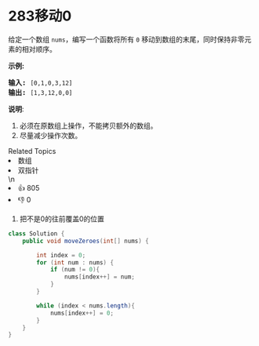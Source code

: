 # 283移动0

<p>给定一个数组 <code>nums</code>，编写一个函数将所有 <code>0</code> 移动到数组的末尾，同时保持非零元素的相对顺序。</p>

<p><strong>示例:</strong></p>

<pre><strong>输入:</strong> <code>[0,1,0,3,12]</code>
<strong>输出:</strong> <code>[1,3,12,0,0]</code></pre>

<p><strong>说明</strong>:</p>

<ol>
	<li>必须在原数组上操作，不能拷贝额外的数组。</li>
	<li>尽量减少操作次数。</li>
</ol>
<div><div>Related Topics</div><div><li>数组</li><li>双指针</li></div></div>\n<div><li>👍 805</li><li>👎 0</li></div>

1. 把不是0的往前覆盖0的位置

```java
class Solution {
    public void moveZeroes(int[] nums) {

        int index = 0;
        for (int num : nums) {
            if (num != 0){
                nums[index++] = num;
            }
        }

        while (index < nums.length){
            nums[index++] = 0;
        }
    }
}
```